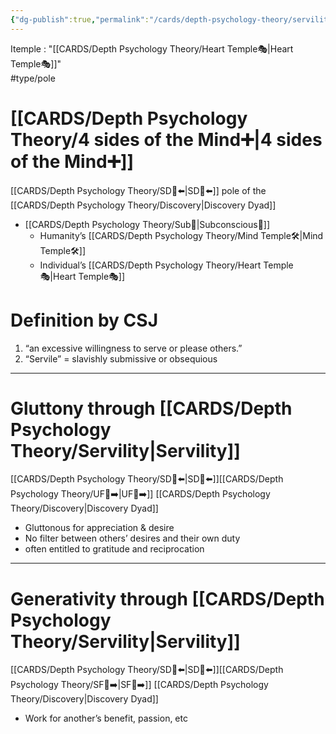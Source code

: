 ```yaml
---
{"dg-publish":true,"permalink":"/cards/depth-psychology-theory/servility/","noteIcon":"1","created":"2022-12-31T17:44:59.239+01:00","updated":"2023-05-28T11:25:19.448+02:00"}
---
```


Itemple : "[[CARDS/Depth Psychology Theory/Heart Temple🎭\|Heart Temple🎭]]"  
#type/pole 
# [[CARDS/Depth Psychology Theory/4 sides of the Mind➕\|4 sides of the Mind➕]]
[[CARDS/Depth Psychology Theory/SD🤸⬅️\|SD🤸⬅️]] pole of the [[CARDS/Depth Psychology Theory/Discovery\|Discovery Dyad]] 
- [[CARDS/Depth Psychology Theory/Sub🤸\|Subconscious🤸]]  
	- Humanity’s [[CARDS/Depth Psychology Theory/Mind Temple🛠️\|Mind Temple🛠️]] 
	- Individual’s [[CARDS/Depth Psychology Theory/Heart Temple🎭\|Heart Temple🎭]] 

# Definition by CSJ
1) “an excessive willingness to serve or please others.”
2) “Servile” = slavishly submissive or obsequious
---
# Gluttony through [[CARDS/Depth Psychology Theory/Servility\|Servility]] 
[[CARDS/Depth Psychology Theory/SD🤸⬅️\|SD🤸⬅️]][[CARDS/Depth Psychology Theory/UF👤➡️\|UF👤➡️]] [[CARDS/Depth Psychology Theory/Discovery\|Discovery Dyad]] 
- Gluttonous for appreciation & desire 
- No filter between others’ desires and their own duty
- often entitled to gratitude and reciprocation
---
# Generativity through [[CARDS/Depth Psychology Theory/Servility\|Servility]] 
[[CARDS/Depth Psychology Theory/SD🤸⬅️\|SD🤸⬅️]][[CARDS/Depth Psychology Theory/SF🤸➡️\|SF🤸➡️]] [[CARDS/Depth Psychology Theory/Discovery\|Discovery Dyad]] 
- Work for another’s benefit, passion, etc 

